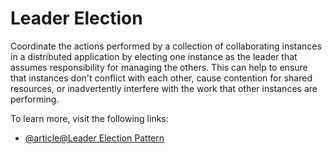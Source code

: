 # Leader Election

Coordinate the actions performed by a collection of collaborating instances in a distributed application by electing one instance as the leader that assumes responsibility for managing the others. This can help to ensure that instances don't conflict with each other, cause contention for shared resources, or inadvertently interfere with the work that other instances are performing.

To learn more, visit the following links:

- [@article@Leader Election Pattern](https://learn.microsoft.com/en-us/azure/architecture/patterns/leader-election)